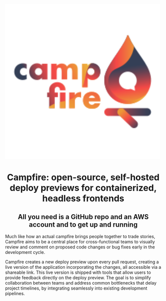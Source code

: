 <img src="https://github.com/campfire-previews/campfire-app/blob/update-readme/src/assets/campfire.svg" width="500">

<h1 align="center">Campfire: open-source, self-hosted deploy previews for containerized, headless frontends</h1>
<h2 align="center">All you need is a GitHub repo and an AWS account and to get up and running</h2>

Much like how an actual campfire brings people together to trade stories, Campfire aims to be a central place for cross-functional teams to visually review and comment on proposed code changes or bug fixes early in the development cycle.

Campfire creates a new deploy preview upon every pull request, creating a live version of the application incorporating the changes, all accessible via a shareable link. This live version is shipped with tools that allow users to provide feedback directly on the deploy preview. The goal is to simplify collaboration between teams and address common bottlenecks that delay project timelines, by integrating seamlessly into existing development pipelines.